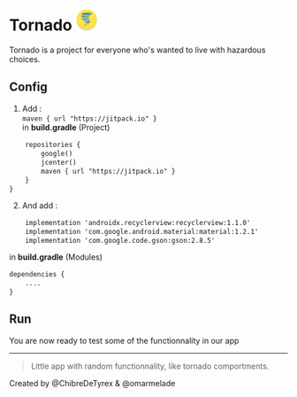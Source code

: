 # Tornado <img src="https://raw.githubusercontent.com/omarmelade/Tornado/master/app/src/main/res/mipmap-xxxhdpi/ic_launcher_round.png" alt="drawing" width="40"/>

Tornado is a project for everyone who's wanted to live with hazardous choices.

## Config

1. Add :\
```maven { url "https://jitpack.io" }```\
in **build.gradle** (Project)
```allprojects {
    repositories {
        google()
        jcenter()
        maven { url "https://jitpack.io" }
    }
}
```
2. And add :
```
    implementation 'androidx.recyclerview:recyclerview:1.1.0'
    implementation 'com.google.android.material:material:1.2.1'
    implementation 'com.google.code.gson:gson:2.8.5'
```
in **build.gradle** (Modules)
```
dependencies {
    ....
}
```
## Run

You are now ready to test some of the functionnality in our app

___
>Little app with random functionnality, like tornado comportments. 

Created by @ChibreDeTyrex & @omarmelade
